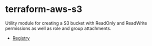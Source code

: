# terraform-aws-s3

Utility module for creating a S3 bucket with ReadOnly and ReadWrite permissions as well as role and group attachments.

- [Registry](https://registry.terraform.io/modules/OmniTeqSource/s3/aws/latest)

<!-- BEGIN_TF_DOCS -->
<!-- END_TF_DOCS -->
